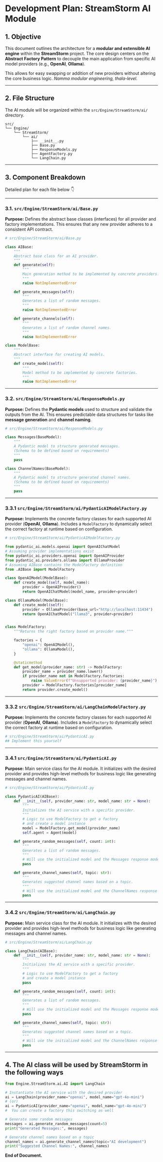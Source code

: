 # Development Plan: StreamStorm AI Module

## 1. Objective

This document outlines the architecture for a **modular and extensible AI engine** within the **StreamStorm** project.
The core design centers on the **Abstract Factory Pattern** to decouple the main application from specific AI model providers (e.g., **OpenAI**, **Ollama**).

This allows for easy swapping or addition of new providers without altering the core business logic. *Namma modular engineering, thala-level.*

---

## 2. File Structure

The AI module will be organized within the `src/Engine/StreamStorm/ai/` directory.

```
src/
└── Engine/
    └── StreamStorm/
        └── ai/
            ├── __init__.py
            ├── Base.py
            ├── ResponseModels.py
            ├── AgentFactory.py
            └── LangChain.py
```

---

## 3. Component Breakdown

Detailed plan for each file below 👇

---

### 3.1. `src/Engine/StreamStorm/ai/Base.py`

**Purpose:**
Defines the abstract base classes (interfaces) for all provider and factory implementations.
This ensures that any new provider adheres to a consistent API contract.

```python
# src/Engine/StreamStorm/ai/Base.py

class AIBase:
    """
    Abstract base class for an AI provider.
    """
    def generate(self):
        """
        Main generation method to be implemented by concrete providers.
        """
        raise NotImplementedError

    def generate_messages(self):
        """
        Generates a list of random messages.
        """
        raise NotImplementedError

    def generate_channels(self):
        """
        Generates a list of random channel names.
        """
        raise NotImplementedError

class ModelBase:
    """
    Abstract interface for creating AI models.
    """
    def create_model(self):
        """
        Model method to be implemented by concrete factories.
        """
        raise NotImplementedError
```

---

### 3.2. `src/Engine/StreamStorm/ai/ResponseModels.py`

**Purpose:**
Defines the **Pydantic models** used to structure and validate the outputs from the AI.
This ensures predictable data structures for tasks like **message generation** and **channel naming**.

```python
# src/Engine/StreamStorm/ai/ResponseModels.py

class Messages(BaseModel):
    """
    A Pydantic model to structure generated messages.
    (Schema to be defined based on requirements)
    """
    pass

class ChannelNames(BaseModel):
    """
    A Pydantic model to structure generated channel names.
    (Schema to be defined based on requirements)
    """
    pass
```

---

### 3.3.1 `src/Engine/StreamStorm/ai/PydanticAIModelFactory.py`

**Purpose:**
Implements the concrete factory classes for each supported AI provider (**OpenAI**, **Ollama**).
Includes a `ModelFactory` to dynamically select the correct factory at runtime based on configuration.

```python
# src/Engine/StreamStorm/ai/PydanticAIModelFactory.py

from pydantic_ai.models.openai import OpenAIChatModel
# Assuming provider implementations exist
from pydantic_ai.providers.openai import OpenAIProvider
from pydantic_ai.providers.ollama import OllamaProvider
# Assuming AIBase contains the ModelFactory definition
from .AIBase import ModelFactory 

class OpenAIModel(ModelBase):
    def create_model(self, model_name):
        provider = OpenAIProvider()
        return OpenAIChatModel(model_name, provider=provider)

class OllamaModel(ModelBase):
    def create_model(self):
        provider = OllamaProvider(base_url="http://localhost:11434")
        return OpenAIChatModel("llama3", provider=provider)


class ModelFactory:
    """Returns the right factory based on provider name."""

    factories = {
        "openai": OpenAIModel(),
        "ollama": OllamaModel(),
    }

    @staticmethod
    def get_model(provider_name: str) -> ModelFactory:
        provider_name = provider_name.lower()
        if provider_name not in ModelFactory.factories:
            raise ValueError(f"Unsupported provider: {provider_name}")
        provider = ModelFactory.factories[provider_name]
        return provider.create_model()
```

---

### 3.3.2 `src/Engine/StreamStorm/ai/LangChainModelFactory.py`

**Purpose:**
Implements the concrete factory classes for each supported AI provider (**OpenAI**, **Ollama**).
Includes a `ModelFactory` to dynamically select the correct factory at runtime based on configuration.

```python
# src/Engine/StreamStorm/ai/PydanticAI.py
## Implement this yourself
````

---

### 3.4.1 `src/Engine/StreamStorm/ai/PydanticAI.py`

**Purpose:**
Main service class for the AI module.
It initializes with the desired provider and provides high-level methods for business logic like generating messages and channel names.

```python
# src/Engine/StreamStorm/ai/PydanticAI.py

class PydanticAI(AIBase):
    def __init__(self, provider_name: str, model_name: str = None):
        """
        Initializes the AI service with a specific provider.
        """
        # Logic to use ModelFactory to get a factory
        # and create a model instance
        model = ModelFactory.get_model(provider_name)
        self.agent = Agent(model)

    def generate_random_messages(self, count: int):
        """
        Generates a list of random messages.
        """
        # Will use the initialized model and the Messages response model
        pass

    def generate_channel_names(self, topic: str):
        """
        Generates suggested channel names based on a topic.
        """
        # Will use the initialized model and the ChannelNames response model
        pass
```

---

### 3.4.2 `src/Engine/StreamStorm/ai/LangChain.py`

**Purpose:**
Main service class for the AI module.
It initializes with the desired provider and provides high-level methods for business logic like generating messages and channel names.

```python
# src/Engine/StreamStorm/ai/LangChain.py

class LangChain(AIBase):
    def __init__(self, provider_name: str, model_name: str = None):
        """
        Initializes the AI service with a specific provider.
        """
        # Logic to use ModelFactory to get a factory
        # and create a model instance
        pass

    def generate_random_messages(self, count: int):
        """
        Generates a list of random messages.
        """
        # Will use the initialized model and the Messages response model
        pass

    def generate_channel_names(self, topic: str):
        """
        Generates suggested channel names based on a topic.
        """
        # Will use the initialized model and the ChannelNames response model
        pass
```

---

## 4. The AI class will be used by StreamStorm in the following ways

```python
from Engine.StreamStorm.ai.AI import LangChain

# Instantiate the AI service with the desired provider
ai = LangChain(provider_name="openai", model_name="gpt-4o-mini")
# (or)
ai = PydanticAI(provider_name="openai", model_name="gpt-4o-mini")
#  You can create a factory this switching as well

# Generate some random messages
messages = ai.generate_random_messages(count=5)
print("Generated Messages:", messages)

# Generate channel names based on a topic
channel_names = ai.generate_channel_names(topic="AI development")
print("Suggested Channel Names:", channel_names)
```

**End of Document.**
